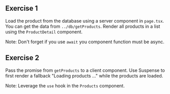## Exercise 1

Load the product from the database using a server component in `page.tsx`. You can get the data from `../db/getProducts`. Render all products in a list using the `ProductDetail` component.

Note: Don't forget if you use `await` you component function must be async.

## Exercise 2

Pass the promise from `getProducts` to a client component. Use Suspense to first render a fallback "Loading products …" while the products are loaded.

Note: Leverage the `use` hook in the `Products` component.
